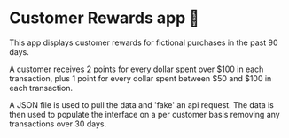 # Customer Rewards app 🎁

This app displays customer rewards for fictional purchases in the past 90 days. 

A customer receives 2 points for every dollar spent over $100 in each transaction, plus 1 point for every dollar spent between $50 and $100 in each transaction.

A JSON file is used to pull the data and 'fake' an api request. The data is then used to populate the interface on a per customer basis removing any transactions over 30 days. 
